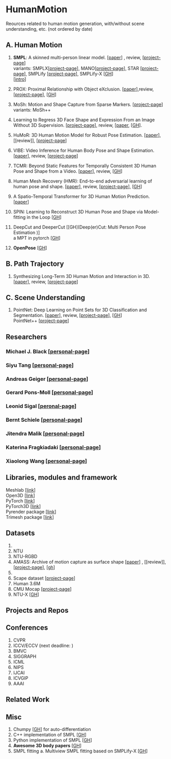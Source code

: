 # HumanMotion
Reources related to human motion generation, with/without scene understanding, etc. (not ordered by date)

## A. Human Motion
1. **SMPL**: A skinned multi-person linear model. [[paper](https://files.is.tue.mpg.de/black/papers/SMPL2015.pdf)] , review, [[project-page](https://smpl.is.tue.mpg.de/)]  
    variants: SMPLX[[project-page](https://smpl-x.is.tue.mpg.de/)], MANO[[project-page](https://mano.is.tue.mpg.de/)], STAR [[project-page](https://star.is.tue.mpg.de/)], SMPLify [[project-page](https://smplify.is.tue.mpg.de/)], SMPLify-X [[GH](https://github.com/vchoutas/smplify-x)]       
[[intro](https://github.com/barvin04/HumanMotion/blob/main/extra/SMPL_intro.md)]

2. PROX: Proximal Relationship with Object eXclusion.  [[paper](https://ps.is.tuebingen.mpg.de/uploads_file/attachment/attachment/530/ICCV_2019___PROX.pdf)],review, [[project-page](https://prox.is.tue.mpg.de/)], [[GH](https://github.com/mohamedhassanmus/prox)]

3. MoSh: Motion and Shape Capture from Sparse Markers. [[project-page](https://ps.is.tuebingen.mpg.de/research_projects/mosh)]   
    variants: MoSh++
    
4. Learning to Regress 3D Face Shape and Expression From an Image Without 3D Supervision. [[project-page](https://ringnet.is.tue.mpg.de)], review, [[paper](https://openaccess.thecvf.com/content_CVPR_2019/papers/Sanyal_Learning_to_Regress_3D_Face_Shape_and_Expression_From_an_CVPR_2019_paper.pdf), [[GH](https://github.com/soubhiksanyal/RingNet)]. 

5. HuMoR: 3D Human Motion Model for Robust Pose Estimation. [[paper](https://geometry.stanford.edu/projects/humor/docs/humor.pdf)], [[review]], [[project-page](https://geometry.stanford.edu/projects/humor/)]

6. VIBE: Video Inference for Human Body Pose and Shape Estimation. [[paper](https://arxiv.org/pdf/1912.05656.pdf)], review, [[project-page](https://www.is.mpg.de/publications/vibe-cvpr-2020)]

7. TCMR: Beyond Static Features for Temporally Consistent 3D Human Pose and Shape from a Video. [[paper](https://arxiv.org/abs/2011.08627)], review, [[GH](https://github.com/hongsukchoi/TCMR_RELEASE)]

8.  Human Mesh Recovery (HMR): End-to-end adversarial learning of human pose and shape. [[paper](https://arxiv.org/pdf/1712.06584.pdf)], review, [[project-page](https://akanazawa.github.io/hmr/)], [[GH](https://github.com/akanazawa/hmr)]  

9.  A Spatio-Temporal Transformer for 3D Human Motion Prediction. [[paper](https://arxiv.org/abs/2004.08692)]  

10.  SPIN: Learning to Reconstruct 3D Human Pose and Shape via Model-fitting in the Loop  [[GH](https://github.com/nkolot/SPIN)]  

12.  DeepCut and DeeperCut [[GH](Deep(er)Cut: Multi Person Pose Estimation
)]    
a MPT in pytorch [[GH](https://github.com/mkocabas/multi-person-tracker)]  

13.  **OpenPose** [[GH](https://github.com/CMU-Perceptual-Computing-Lab/openpose)]  



## B. Path Trajectory
1. Synthesizing Long-Term 3D Human Motion and Interaction in 3D. [[paper](https://arxiv.org/pdf/2012.05522.pdf)], review, [[project-page](https://jiashunwang.github.io/Long-term-Motion-in-3D-Scenes/)]

## C. Scene Understanding
1.  PointNet: Deep Learning on Point Sets for 3D Classification and Segmentation. [[paper](https://arxiv.org/pdf/1612.00593.pdf)], review, [[project-page](http://stanford.edu/~rqi/pointnet/)], [[GH](https://github.com/charlesq34/pointnet)]  
    PointNet++ [[project-page](http://stanford.edu/~rqi/pointnet2/)]  

## Researchers
### Michael J. Black [[personal-page](https://ps.is.mpg.de/~black)]
### Siyu Tang [[personal-page](https://siyut.github.io/SiyuT/)]
### Andreas Geiger [[personal-page](http://www.cvlibs.net/)]
### Gerard Pons-Moll [[personal-page](https://virtualhumans.mpi-inf.mpg.de/people/pons-moll.html)]
### Leonid Sigal [[peronal-page](https://www.cs.ubc.ca/~lsigal/)]
### Bernt Schiele [[personal-page](https://www.mpi-inf.mpg.de/departments/computer-vision-and-machine-learning/people/bernt-schiele)]
### Jitendra Malik [[personal-page](https://people.eecs.berkeley.edu/~malik/)]
### Katerina Fragkiadaki [[personal-page](https://www.cs.cmu.edu/~katef/)]
### Xiaolong Wang [[personal-page](https://xiaolonw.github.io/)]

## Libraries, modules and framework

Meshlab  [[link](https://www.meshlab.net/)]  
Open3D  [[link](http://www.open3d.org/)]  
PyTorch  [[link](https://pytorch.org)]  
PyTorch3D [[link](https://pytorch3d.org/)]    
Pyrender package  [[link](https://pyrender.readthedocs.io/en/latest/)]  
Trimesh package [[link](https://trimsh.org/trimesh.html)]  

## Datasets
1.
2. NTU
3. NTU-RGBD
4. AMASS: Archive of motion capture as surface shape [[paper](https://openaccess.thecvf.com/content_ICCV_2019/papers/Mahmood_AMASS_Archive_of_Motion_Capture_As_Surface_Shapes_ICCV_2019_paper.pdf)] , [[review]], [[project-page](https://amass.is.tue.mpg.de/)], [[gh](https://github.com/nghorbani/amass)]
5. 
6. Scape dataset [[project-page](https://ai.stanford.edu/~drago/Projects/scape/scape.html)]
7. Human 3.6M
8. CMU Mocap [[project-page](http://mocap.cs.cmu.edu)]  
9. NTU-X [[GH](https://github.com/skelemoa/ntu-x)]


## Projects and Repos


## Conferences
1. CVPR 
2. ICCV/ECCV (next deadline: )
3. BMVC
4. SIGGRAPH
5. ICML
6. NIPS
7. IJCAI
8. ICVGIP
9. AAAI

## Related Work 

## Misc
1. Chumpy [[GH](https://github.com/mattloper/chumpy)] for auto-differentiation
2. C++ implementation of SMPL [[GH](https://github.com/YeeCY/SMPLpp)]
3. Python implementation of SMPL [[GH](https://github.com/CalciferZh/SMPL)]
4. **Awesome 3D body papers** [[GH](https://github.com/3DFaceBody/awesome-3dbody-papers)]  
5. SMPL fitting
    a. Multiview SMPL fitting based on SMPLify-X [[GH](https://github.com/boycehbz/MvSMPLfitting)]  


<!--- End --->

